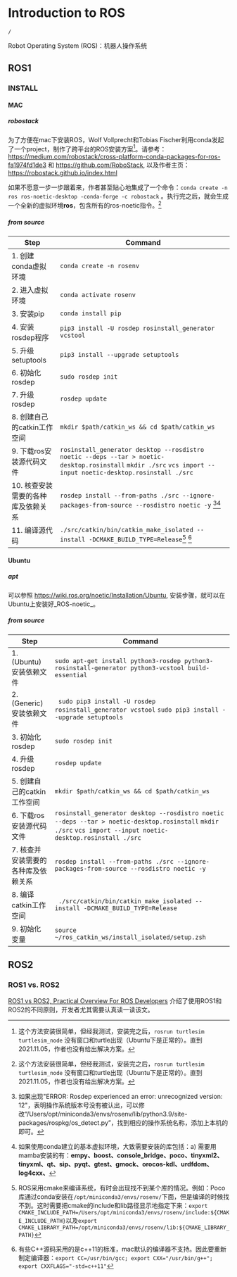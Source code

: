 # Introduction to ROS
```ActivityHistory
/
```
Robot Operating System (ROS)：机器人操作系统

## ROS1
### INSTALL
#### MAC
##### robostack
为了方便在mac下安装ROS，Wolf Vollprecht和Tobias Fischer利用conda发起了一个project，制作了跨平台的ROS安装方案[^robostack-turtlesim]。请参考：https://medium.com/robostack/cross-platform-conda-packages-for-ros-fa1974fd1de3 和 https://github.com/RoboStack, 以及作者主页：https://robostack.github.io/index.html

如果不愿意一步一步跟着来，作者甚至贴心地集成了一个命令：`conda create -n ros ros-noetic-desktop -conda-forge -c robostack` 。执行完之后，就会生成一个全新的虚拟环境**ros**，包含所有的ros-noetic指令。[^robostack-turtlesim]

##### from source
Step | Command
--------- | ------------
1. 创建conda虚拟环境 | `conda create -n rosenv` 
2. 进入虚拟环境 | `conda activate rosenv`
3. 安装pip | `conda install pip`
4. 安装rosdep程序 | `pip3 install -U rosdep rosinstall_generator vcstool`
5. 升级setuptools | `pip3 install --upgrade setuptools`
6. 初始化rosdep | `sudo rosdep init`
7. 升级rosdep  | `rosdep update`
8. 创建自己的catkin工作空间 | `mkdir $path/catkin_ws && cd $path/catkin_ws`
9. 下载ros安装源代码文件 | `rosinstall_generator desktop --rosdistro noetic --deps --tar > noetic-desktop.rosinstall`   `mkdir ./src` `vcs import --input noetic-desktop.rosinstall ./src`
10. 核查安装需要的各种库及依赖关系 | `rosdep install --from-paths ./src --ignore-packages-from-source --rosdistro noetic -y` [^macver][^library]
11. 编译源代码 | `./src/catkin/bin/catkin_make_isolated --install -DCMAKE_BUILD_TYPE=Release`[^cmake] [^clang++]

#### Ubuntu
##### apt
可以参照 https://wiki.ros.org/noetic/Installation/Ubuntu, 安装步骤，就可以在Ubuntu上安装好_ROS-noetic_。
##### from source
Step | Command
--------- | ------------
1. (Ubuntu) 安装依赖文件 | `sudo apt-get install python3-rosdep python3-rosinstall-generator python3-vcstool build-essential`
2. (Generic) 安装依赖文件 | ` sudo pip3 install -U rosdep rosinstall_generator vcstool` `sudo pip3 install --upgrade setuptools`
3. 初始化rosdep | `sudo rosdep init`
4.  升级rosdep  | `rosdep update`
5.  创建自己的catkin工作空间 | `mkdir $path/catkin_ws && cd $path/catkin_ws`
6.  下载ros安装源代码文件 | `rosinstall_generator desktop --rosdistro noetic --deps --tar > noetic-desktop.rosinstall`   `mkdir ./src` `vcs import --input noetic-desktop.rosinstall ./src`
7.  核查并安装需要的各种库及依赖关系 | `rosdep install --from-paths ./src --ignore-packages-from-source --rosdistro noetic -y` 
8.  编译catkin工作空间 | ` ./src/catkin/bin/catkin_make_isolated --install -DCMAKE_BUILD_TYPE=Release`
9.  初始化变量 | `source ~/ros_catkin_ws/install_isolated/setup.zsh`

## ROS2
### ROS1 vs. ROS2
[ROS1 vs ROS2, Practical Overview For ROS Developers](https://roboticsbackend.com/ros1-vs-ros2-practical-overview/) 介绍了使用ROS1和ROS2的不同原则，开发者尤其需要认真读一读该文。


[^robostack-turtlesim]: 这个方法安装很简单，但经我测试，安装完之后，`rosrun turtlesim turtlesim_node` 没有窗口和turtle出现（Ubuntu下是正常的）。直到2021.11.05，作者也没有给出解决方案。

[^macver]: 如果出现"ERROR: Rosdep experienced an error: unrecognized version: 12"，表明操作系统版本号没有被认出，可以修改“/Users/opt/miniconda3/envs/rosenv/lib/python3.9/site-packages/rospkg/os_detect.py”，找到相应的操作系统名称，添加上本机的即可。

[^library]:如果使用conda建立的基本虚拟环境，大致需要安装的库包括：a) 需要用mamba安装的有：**empy、boost、console_bridge、poco、tinyxml2、tinyxml、qt、sip、pyqt、gtest、gmock、orocos-kdl、urdfdom、log4cxx、**

[^cmake]: ROS采用cmake来编译系统，有时会出现找不到某个库的情况。例如：Poco库通过conda安装在`/opt/miniconda3/envs/rosenv/`下面，但是编译的时候找不到。这时需要把cmake的include和lib路径显示地指定下来：`export CMAKE_INCLUDE_PATH=/Users/opt/miniconda3/envs/rosenv/include:${CMAKE_INCLUDE_PATH}`以及`export CMAKE_LIBRARY_PATH=/opt/miniconda3/envs/rosenv/lib:${CMAKE_LIBRARY_PATH}`

[^clang++]: 有些C++源码采用的是c++11的标准，mac默认的编译器不支持。因此要重新制定编译器：`export CC=/usr/bin/gcc; export CXX="/usr/bin/g++"; export CXXFLAGS="-std=c++11"`

